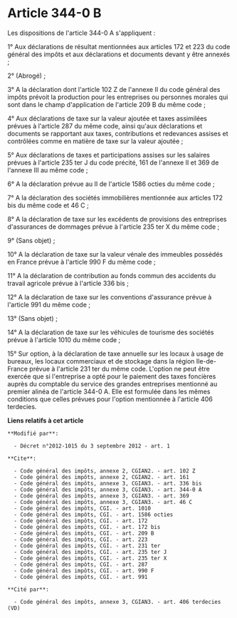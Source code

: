 # Article 344-0 B

Les dispositions de l'article 344-0 A s'appliquent : 

1° Aux déclarations de résultat mentionnées aux articles 172 et 223 du code général des impôts et aux déclarations et
documents devant y être annexés ; 

2° (Abrogé) ; 

3° A la déclaration dont l'article 102 Z de l'annexe II du code général des impôts prévoit la production pour les entreprises
ou personnes morales qui sont dans le champ d'application de l'article 209 B du même code ; 

4° Aux déclarations de taxe sur la valeur ajoutée et taxes assimilées prévues à l'article 287 du même code, ainsi qu'aux
déclarations et documents se rapportant aux taxes, contributions et redevances assises et contrôlées comme en matière de taxe
sur la valeur ajoutée ; 

5° Aux déclarations de taxes et participations assises sur les salaires prévues à l'article 235 ter J du code précité, 161 de
l'annexe II et 369 de l'annexe III au même code ; 

6° A la déclaration prévue au II de l'article 1586 octies du même code ; 

7° A la déclaration des sociétés immobilières mentionnée aux articles 172 bis du même code et 46 C ; 

8° A la déclaration de taxe sur les excédents de provisions des entreprises d'assurances de dommages prévue à l'article 235
ter X du même code ; 

9° (Sans objet) ; 

10° A la déclaration de taxe sur la valeur vénale des immeubles possédés en France prévue à l'article 990 F du même code ; 

11° A la déclaration de contribution au fonds commun des accidents du travail agricole prévue à l'article 336 bis ; 

12° A la déclaration de taxe sur les conventions d'assurance prévue à l'article 991 du même code ; 

13° (Sans objet) ; 

14° A la déclaration de taxe sur les véhicules de tourisme des sociétés prévue à l'article 1010 du même code ; 

15° Sur option, à la déclaration de taxe annuelle sur les locaux à usage de bureaux, les locaux commerciaux et de stockage
dans la région Ile-de-France prévue à l'article 231 ter du même code. L'option ne peut être exercée que si l'entreprise a
opté pour le paiement des taxes foncières auprès du comptable du service des grandes entreprises mentionné au premier alinéa
de l'article 344-0 A. Elle est formulée dans les mêmes conditions que celles prévues pour l'option mentionnée à l'article 406
terdecies.

**Liens relatifs à cet article**

	**Modifié par**:

	  - Décret n°2012-1015 du 3 septembre 2012 - art. 1

	**Cite**:

	  - Code général des impôts, annexe 2, CGIAN2. - art. 102 Z
	  - Code général des impôts, annexe 2, CGIAN2. - art. 161
	  - Code général des impôts, annexe 3, CGIAN3. - art. 336 bis
	  - Code général des impôts, annexe 3, CGIAN3. - art. 344-0 A
	  - Code général des impôts, annexe 3, CGIAN3. - art. 369
	  - Code général des impôts, annexe 3, CGIAN3. - art. 46 C
	  - Code général des impôts, CGI. - art. 1010
	  - Code général des impôts, CGI. - art. 1586 octies
	  - Code général des impôts, CGI. - art. 172
	  - Code général des impôts, CGI. - art. 172 bis
	  - Code général des impôts, CGI. - art. 209 B
	  - Code général des impôts, CGI. - art. 223
	  - Code général des impôts, CGI. - art. 231 ter
	  - Code général des impôts, CGI. - art. 235 ter J
	  - Code général des impôts, CGI. - art. 235 ter X
	  - Code général des impôts, CGI. - art. 287
	  - Code général des impôts, CGI. - art. 990 F
	  - Code général des impôts, CGI. - art. 991

	**Cité par**:

	  - Code général des impôts, annexe 3, CGIAN3. - art. 406 terdecies (VD)
